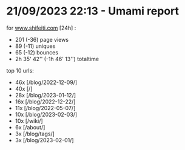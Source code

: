 # 21/09/2023 22:13 - Umami report
for www.shifeiti.com [24h] :

 - 201 (-36) page views
 - 89 (-11) uniques
 - 65 (-12) bounces
 - 2h 35' 42'' (-1h 46' 13'') totaltime


top 10 urls:
 - 46x [/blog/2022-12-09/]
 - 40x [/]
 - 28x [/blog/2023-01-12/]
 - 16x [/blog/2022-12-22/]
 - 11x [/blog/2022-05-07/]
 - 10x [/blog/2023-02-03/]
 - 10x [/wiki/]
 - 6x [/about/]
 - 3x [/blog/tags/]
 - 3x [/blog/2023-02-01/]


